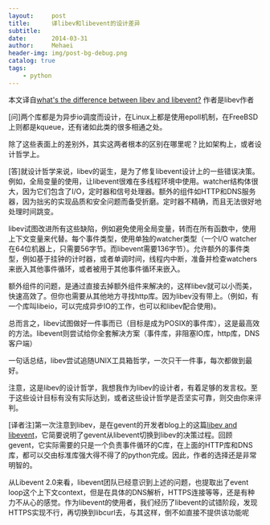 ```yaml
---
layout:     post
title:      译libev和libevent的设计差异
subtitle:   
date:       2014-03-31
author:     Mehaei
header-img: img/post-bg-debug.png
catalog: true
tags:
    - python
---
```

本文译自[what's the difference between libev and libevent?](http://stackoverflow.com/questions/9433864/whats-the-difference-between-libev-and-libevent) 作者是libev作者

[问]两个库都是为异步io调度而设计，在Linux上都是使用epoll机制，在FreeBSD上则都是kqueue，还有诸如此类的很多相通之处。

除了这些表面上的差别外，其实这两者根本的区别在哪里呢？比如架构上，或者设计哲学上。

[答]就设计哲学来说，libev的诞生，是为了修复libevent设计上的一些错误决策。例如，全局变量的使用，让libevent很难在多线程环境中使用。watcher结构体很大，因为它们包含了I/O，定时器和信号处理器。额外的组件如HTTP和DNS服务器，因为拙劣的实现品质和安全问题而备受折磨。定时器不精确，而且无法很好地处理时间跳变。

libev试图改进所有这些缺陷，例如避免使用全局变量，转而在所有函数中，使用上下文变量来代替。每个事件类型，使用单独的watcher类型（一个I/O watcher在64位机器上，只需要56字节。而libevent需要136字节）。允许额外的事件类型，例如基于挂钟的计时器，或者单调时间，线程内中断，准备并检查watchers来嵌入其他事件循环，或者被用于其他事件循环来嵌入。

额外组件的问题，是通过直接去掉额外组件来解决的，这样libev就可以小而美，快速高效了。但你也需要从其他地方寻找http库。因为libev没有带上。（例如，有一个库叫libeio，可以完成异步IO的工作，也可以和libev配合使用)。

总而言之，libev试图做好一件事而已（目标是成为POSIX的事件库），这是最高效的方法。libevent则尝试给你全套解决方案（事件库，非阻塞IO库，http库，DNS客户端）

一句话总结，libev尝试追随UNIX工具箱哲学，一次只干一件事，每次都做到最好。

注意，这是libev的设计哲学，我想我作为libev的设计者，有着足够的发言权。至于这些设计目标有没有实际达到，或者这些设计哲学是否坚实可靠，则交由你来评判。

[译者注]第一次注意到libev，是在gevent的开发者blog上的这篇[libev and libevent](http://blog.gevent.org/2011/04/28/libev-and-libevent/)，它简要说明了gevent从libevent切换到libev的决策过程。回顾gevent，它实际需要的只是一个负责事件循环的C库，在上面的HTTP库和DNS库，都可以交由标准库强大得不得了的python完成。因此，作者的选择还是非常明智的。

从Libevent 2.0来看，libevent团队已经意识到上述的问题，也提取出了event loop这个上下文context，但是在具体的DNS解析，HTTPS连接等等，还是有种力不从心的感觉。作为libevent的使用者，我们经历了libevent的试错阶段，发现HTTPS实现不行，再切换到libcurl去，与其这样，倒不如直接不提供该功能呢

